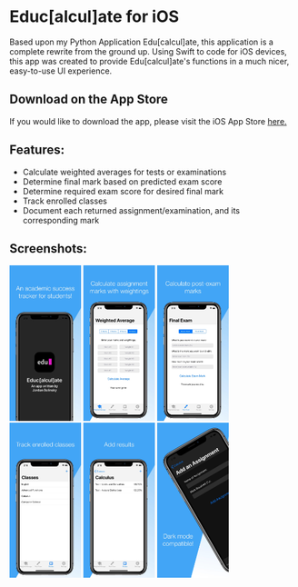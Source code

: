 # Educ[alcul]ate for iOS
Based upon my Python Application Edu[calcul]ate, this application is a complete rewrite from the ground up. Using Swift to code for iOS devices, this app was created to provide Edu[calcul]ate's functions in a much nicer, easy-to-use UI experience.

## Download on the App Store
If you would like to download the app, please visit the iOS App Store <a href="https://apps.apple.com/app/id1463465999">here.</a>

## Features:
- Calculate weighted averages for tests or examinations
- Determine final mark based on predicted exam score
- Determine required exam score for desired final mark
- Track enrolled classes
- Document each returned assignment/examination, and its corresponding mark

## Screenshots:
<p float="left">
  <img src="https://github.com/jordanbelinsky/educalculate-ios/blob/master/screenshots/1.jpg" width="25%" />
  <img src="https://github.com/jordanbelinsky/educalculate-ios/blob/master/screenshots/2.jpg" width="25%" /> 
  <img src="https://github.com/jordanbelinsky/educalculate-ios/blob/master/screenshots/3.jpg" width="25%" /> 
  <img src="https://github.com/jordanbelinsky/educalculate-ios/blob/master/screenshots/4.jpg" width="25%" /> 
  <img src="https://github.com/jordanbelinsky/educalculate-ios/blob/master/screenshots/5.jpg" width="25%" /> 
  <img src="https://github.com/jordanbelinsky/educalculate-ios/blob/master/screenshots/6.jpg" width="25%" /> 
</p>
